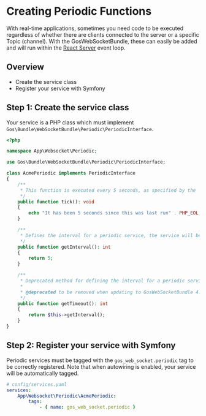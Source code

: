 # Creating Periodic Functions

With real-time applications, sometimes you need code to be executed regardless of whether there are clients connected to the server or a specific Topic (channel). With the GosWebSocketBundle, these can easily be added and will run within the [React Server](https://reactphp.org/) event loop.

## Overview

- Create the service class
- Register your service with Symfony

## Step 1: Create the service class

Your service is a PHP class which must implement `Gos\Bundle\WebSocketBundle\Periodic\PeriodicInterface`.

```php
<?php

namespace App\Websocket\Periodic;

use Gos\Bundle\WebSocketBundle\Periodic\PeriodicInterface;

class AcmePeriodic implements PeriodicInterface
{
    /**
     * This function is executed every 5 seconds, as specified by the `getInterval()` method.
     */
    public function tick(): void
    {
        echo "It has been 5 seconds since this was last run" . PHP_EOL;
    }

    /**
     * Defines the interval for a periodic service, the service will be executed at the interval specified by this method.
     */
    public function getInterval(): int
    {
        return 5;
    }

    /**
     * Deprecated method for defining the interval for a periodic service, this method must be implemented until 4.0 is released
     *
     * @deprecated to be removed when updating to GosWebSocketBundle 4.0
     */
    public function getTimeout(): int
    {
        return $this->getInterval();
    }
}
```

## Step 2: Register your service with Symfony

Periodic services must be tagged with the `gos_web_socket.periodic` tag to be correctly registered. Note that when autowiring is enabled, your service will be automatically tagged.

```yaml
# config/services.yaml
services:
    App\Websocket\Periodic\AcmePeriodic:
        tags:
            - { name: gos_web_socket.periodic }
```
